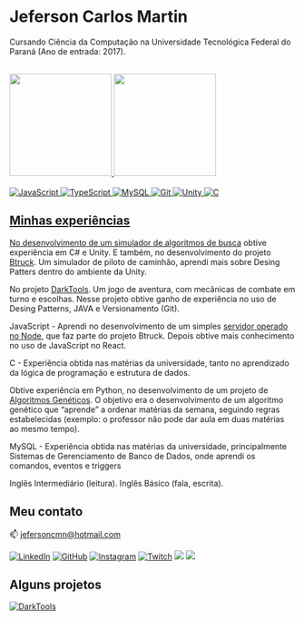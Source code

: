 # Jeferson Carlos Martin

Cursando Ciência da Computação na Universidade Tecnológica Federal do Paraná (Ano de entrada: 2017).

<br>

<div>
  <a href="https://github.com/jefersoncmn">
  <img height="180em" src="https://github-readme-stats.vercel.app/api?username=Jefersoncmn&show_icons=true&hide=issues,stars&theme=dracula"/>
  <img height="180em" src="https://github-readme-stats.vercel.app/api/top-langs/?username=Jefersoncmn&theme=dracula&layout=compact&langs_count=10"/>
</div>

<br/>
<div style="display: inline_block">

  <img alt="JavaScript" src="https://img.shields.io/badge/JavaScript-FFDC0B?style=for-the-badge&logo=javascript&logoColor=000&labelColor=FFDC0B" />

  <img alt="TypeScript" src="https://img.shields.io/badge/TypeScript-3276E6?style=for-the-badge&logo=typescript&logoColor=white&labelColor=3276E6" />

  <img alt="MySQL" src="https://img.shields.io/badge/mysql-000000?&style=for-the-badge&logo=mysql&logoColor=white"/>

  <img alt="Git" src="https://img.shields.io/badge/git%20-%23F05033.svg?&style=for-the-badge&logo=git&logoColor=white"/>
  
  <img alt="Unity" src="https://img.shields.io/badge/-Unity-663399?logo=Unity&style=for-the-badge"/>
  
  <img alt="C" src="https://img.shields.io/badge/-C-87CEFA?logo=C&style=for-the-badge&logoColor=black"/>
  
  

</div>

  ## Minhas experiências

No desenvolvimento de um [simulador de algoritmos de busca](https://github.com/jefersoncmn/fsiWork1) obtive experiência em C# e
Unity. E também, no desenvolvimento do projeto [Btruck](https://github.com/jefersoncmn/Btruck). Um simulador de piloto de 
caminhão, aprendi mais sobre Desing Patters dentro do ambiente da Unity.

No projeto [DarkTools](https://github.com/rafaelomodei/darktools). Um jogo de aventura, com mecânicas de combate em turno e 
escolhas. Nesse projeto obtive ganho de experiência no uso de Desing Patterns, JAVA e 
Versionamento (Git).
  
JavaScript - Aprendi no desenvolvimento de um simples [servidor operado no Node](https://github.com/jefersoncmn/BtruckServer), 
que faz parte do projeto Btruck. Depois obtive mais conhecimento no uso de JavaScript 
no React.

C - Experiência obtida nas matérias da universidade, tanto no aprendizado da lógica de 
programação e estrutura de dados.

Obtive experiência em Python, no desenvolvimento de um projeto de [Algoritmos Genéticos](https://github.com/jefersoncmn/Genetic-Algorithm). O objetivo era o desenvolvimento de um algoritmo genético que “aprende” a 
ordenar matérias da semana, seguindo regras estabelecidas (exemplo: o professor não pode dar aula em duas matérias ao mesmo tempo).

MySQL - Experiência obtida nas matérias da universidade, principalmente Sistemas de
Gerenciamento de Banco de Dados, onde aprendi os comandos, eventos e triggers

Inglês Intermediário (leitura).
Inglês Básico (fala, escrita).
  
## Meu contato

:mailbox: [jefersoncmn@hotmail.com](jefersoncmn@hotmail.com)

<div align="justify">

[<img alt="LinkedIn" src="https://img.shields.io/badge/LinkedIn-0077B5?style=for-the-badge&logo=linkedin&logoColor=white"/>](https://www.linkedin.com/in/jefcmn/)
[<img alt="GitHub" src="https://img.shields.io/badge/GitHub-100000?style=for-the-badge&logo=github&logoColor=white"/>](https://github.com/jefersoncmn)
[<img alt="Instagram" src="https://img.shields.io/badge/Instagram-E4405F?style=for-the-badge&logo=instagram&logoColor=white"/>](https://www.instagram.com/jefersoncmn/)
[<img alt="Twitch" src="https://img.shields.io/badge/Twitch-9146FF?style=for-the-badge&logo=twitch&logoColor=white"/>](https://www.twitch.tv/jefcmn)
[<img src="https://img.shields.io/badge/YouTube-FF0000?style=for-the-badge&logo=youtube&logoColor=white"/>](https://www.youtube.com/channel/UCa_rv4hq2RvkDMWHok4hcmw)
[<img src="https://img.shields.io/badge/-Gmail-%23333?style=for-the-badge&logo=gmail&logoColor=white"/>](mailto:jefersoncmnn@gmail.com)
  
## Alguns projetos

[![DarkTools](https://github-readme-stats.vercel.app/api/pin/?username=rafaelomodei&repo=darktools&theme=dracula)](https://github.com/rafaelomodei/darktools)

